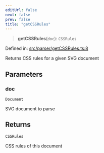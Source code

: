 ```yaml
---
editUrl: false
next: false
prev: false
title: "getCSSRules"
---
```


> **getCSSRules**(`doc`): `CSSRules`

Defined in: [src/parser/getCSSRules.ts:8](https://github.com/fabricjs/fabric.js/blob/e114448a1bce9b68a3e1bba337bc0c83a35c1aa5/src/parser/getCSSRules.ts#L8)

Returns CSS rules for a given SVG document

## Parameters

### doc

`Document`

SVG document to parse

## Returns

`CSSRules`

CSS rules of this document
